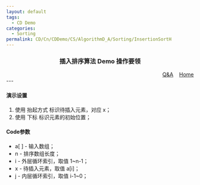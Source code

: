 ```yaml
---
layout: default
tags:
  - CD Demo
categories:
  - Sorting
permalink: CD/Cn/CDDemo/CS/AlgorithmD_A/Sorting/InsertionSortH
---
```

### <center>插入排序算法 Demo 操作要领</center>
<div align="right">
	<a href="{{'/CD/Cn/CDDemo/CS/QandA.html'| relative_url }}" target="_blank">Q&amp;A</a>
    &nbsp;&nbsp;
	<a href="{{'/CD/Cn/' | relative_url }}" target="_blank">Home</a>		
</div>
---

#### 演示设置
1. 使用 抬起方式 标识待插入元素，对应 x；
2. 使用 下标 标识元素的初始位置；

#### Code参数
- a[ ] - 输入数组；
- n - 排序数组长度；
- i - 外层循环索引，取值 1~n-1；
- x - 待插入元素，取值 a[i]；
- j - 内层循环索引，取值 i-1~0；
